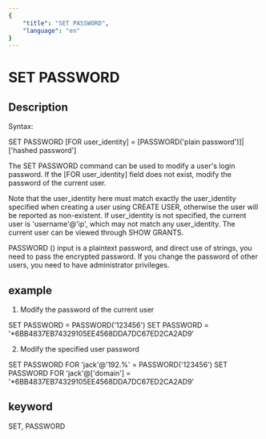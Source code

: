 ```yaml
---
{
    "title": "SET PASSWORD",
    "language": "en"
}
---
```


<!-- 
Licensed to the Apache Software Foundation (ASF) under one
or more contributor license agreements.  See the NOTICE file
distributed with this work for additional information
regarding copyright ownership.  The ASF licenses this file
to you under the Apache License, Version 2.0 (the
"License"); you may not use this file except in compliance
with the License.  You may obtain a copy of the License at

  http://www.apache.org/licenses/LICENSE-2.0

Unless required by applicable law or agreed to in writing,
software distributed under the License is distributed on an
"AS IS" BASIS, WITHOUT WARRANTIES OR CONDITIONS OF ANY
KIND, either express or implied.  See the License for the
specific language governing permissions and limitations
under the License.
-->

# SET PASSWORD
## Description

Syntax:

SET PASSWORD [FOR user_identity] =
[PASSWORD('plain password')]|['hashed password']

The SET PASSWORD command can be used to modify a user's login password. If the [FOR user_identity] field does not exist, modify the password of the current user.

Note that the user_identity here must match exactly the user_identity specified when creating a user using CREATE USER, otherwise the user will be reported as non-existent. If user_identity is not specified, the current user is 'username'@'ip', which may not match any user_identity. The current user can be viewed through SHOW GRANTS.

PASSWORD () input is a plaintext password, and direct use of strings, you need to pass the encrypted password.
If you change the password of other users, you need to have administrator privileges.

## example

1. Modify the password of the current user

SET PASSWORD = PASSWORD('123456')
SET PASSWORD = '*6BB4837EB74329105EE4568DDA7DC67ED2CA2AD9'

2. Modify the specified user password

SET PASSWORD FOR 'jack'@'192.%' = PASSWORD('123456')
SET PASSWORD FOR 'jack'@['domain'] = '*6BB4837EB74329105EE4568DDA7DC67ED2CA2AD9'

## keyword
SET, PASSWORD
